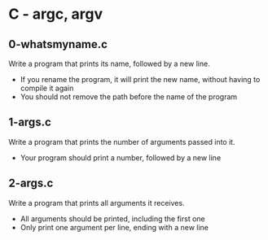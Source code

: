 # C - argc, argv

## 0-whatsmyname.c
Write a program that prints its name, followed by a new line.
* If you rename the program, it will print the new name, without having to compile it again
* You should not remove the path before the name of the program

## 1-args.c
Write a program that prints the number of arguments passed into it.
* Your program should print a number, followed by a new line

## 2-args.c
Write a program that prints all arguments it receives.
* All arguments should be printed, including the first one
* Only print one argument per line, ending with a new line
